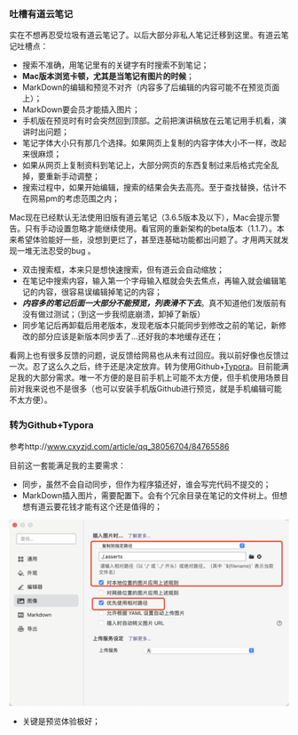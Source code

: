 ### 吐槽有道云笔记

实在不想再忍受垃圾有道云笔记了。以后大部分非私人笔记迁移到这里。有道云笔记吐槽点：

* 搜索不准确，用笔记里有的关键字有时搜索不到笔记；
* **Mac版本浏览卡顿，尤其是当笔记有图片的时候**；
* MarkDown的编辑和预览不对齐（内容多了后编辑的内容可能不在预览页面上）；
* MarkDown要会员才能插入图片；
* 手机版在预览时有时会突然回到顶部。之前把演讲稿放在云笔记用手机看，演讲时出问题；
* 笔记字体大小只有那几个选择。如果网页上复制的内容字体大小不一样，改起来很麻烦；
* 如果从网页上复制资料到笔记上，大部分网页的东西复制过来后格式完全乱掉，要重新手动调整；
* 搜索过程中，如果开始编辑，搜索的结果会失去高亮。至于查找替换，估计不在网易pm的考虑范围之内；



Mac现在已经默认无法使用旧版有道云笔记（3.6.5版本及以下），Mac会提示警告。只有手动设置忽略才能继续使用。看官网的重新架构的beta版本（1.1.7）。本来希望体验能好一些，没想到更烂了，甚至连基础功能都出问题了。才用两天就发现一堆无法忍受的bug 。

* 双击搜索框，本来只是想快速搜索，但有道云会自动缩放；
* 在笔记中搜索内容，输入第一个字母输入框就会失去焦点，再输入就会编辑笔记的内容，很容易误编辑掉笔记的内容；
* ***内容多的笔记后面一大部分不能预览，列表滑不下去***。真不知道他们发版前有没有做过测试；（到这一步我彻底崩溃，卸掉了新版）
* 同步笔记后再卸载后用老版本，发现老版本只能同步到修改之前的笔记，新修改的部分应该是新版本同步丢了...还好我的本地缓存还在；

看网上也有很多反馈的问题，说反馈给网易也从未有过回应。我以前好像也反馈过一次。忍了这么久之后，终于还是决定放弃。转为使用Github+[Typora](https://typora.io/)。目前能满足我的大部分需求。唯一不方便的是目前手机上可能不太方便，但手机使用场景目前对我来说也不是很多（也可以安装手机版Github进行预览，就是手机编辑可能不太方便）。



### 转为Github+Typora

参考http://www.cxyzjd.com/article/qq_38056704/84765586

目前这一套能满足我的主要需求：

* 同步，虽然不会自动同步，但作为程序猿还好，谁会写完代码不提交的；
* MarkDown插入图片，需要配置下。会有个冗余目录在笔记的文件树上。但想想有道云要花钱才能有这个还是值得的；

![image-20210721145950322](.asserts/image-20210721145950322.png)

* 关键是预览体验极好；



